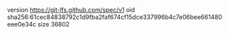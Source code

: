 version https://git-lfs.github.com/spec/v1
oid sha256:61cec84838792c1d9fba2faf674cf15dce337996b4c7e06bee661480eee0e34c
size 36802
